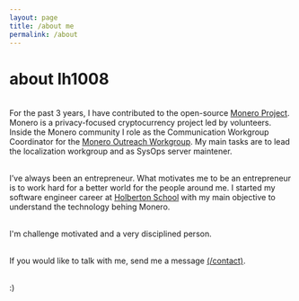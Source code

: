 ```yaml
---
layout: page
title: /about me
permalink: /about
---
```


# about lh1008

<br>For the past 3 years, I have contributed to the open-source <a href="https://web.getmonero.org/" target="_blank">Monero Project</a>. Monero is a privacy-focused cryptocurrency project led by volunteers. Inside the Monero community I role as the Communication Workgroup Coordinator for the <a href="https://www.monerooutreach.org/" target="_blank">Monero Outreach Workgroup</a>. My main tasks are to lead the localization workgroup and as SysOps server maintener.

<br>I’ve always been an entrepreneur. What motivates me to be an entrepreneur is to work hard for a better world for the people around me. I started my software engineer career at <a href="https://www.holbertonschool.com/" target="_blank">Holberton School</a> with my main objective to understand the technology behing Monero.

<br>I'm challenge motivated and a very disciplined person.

<br>If you would like to talk with me, send me a message <a href="/contact">(/contact)</a>.

<br>:)
